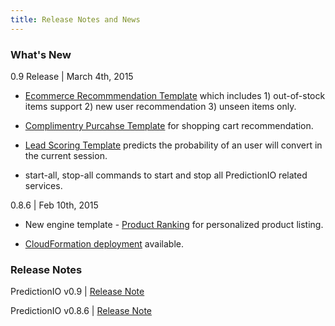 ```yaml
---
title: Release Notes and News
---
```


### What's New

0.9 Release | March 4th, 2015


- [Ecommerce Recommmendation Template](http://templates.prediction.io/repositories/7) which includes 1) out-of-stock items support 2) new user recommendation 3) unseen items only. 

- [Complimentry Purcahse Template](http://templates.prediction.io/repositories/11) for shopping cart recommendation.

- [Lead Scoring Template](http://templates.prediction.io/repositories/10) predicts the probability of an user will convert in the current session.

- start-all, stop-all commands to start and stop all PredictionIO related services. 

0.8.6 | Feb 10th, 2015

- New engine template - [Product Ranking](/../templates/productranking/quickstart/) for personalized product listing. 

- [CloudFormation deployment](/../production/deploy-cloudformation/) available. 

### Release Notes

PredictionIO v0.9 | [Release Note](https://predictionio.atlassian.net/jira/secure/ReleaseNote.jspa?projectId=10000&version=13400)


PredictionIO v0.8.6 | [Release Note](https://predictionio.atlassian.net/jira/secure/ReleaseNote.jspa?projectId=10000&version=13300)
